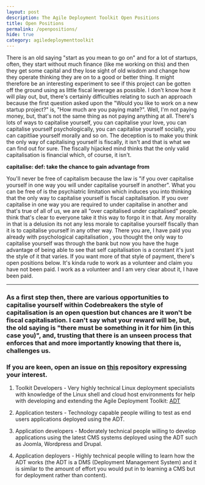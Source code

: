 ```yaml
---
layout: post
description: The Agile Deployment Toolkit Open Positions
title: Open Positions
permalink: /openpositions/
hide: true
category: agiledeploymenttoolkit
---
```


There is an old saying "start as you mean to go on" and for a lot of startups, often, they start without much finance (like me working on this) and then they get some capital and they lose sight of old wisdom and change how they operate thinking they are on to a good or better thing. It might therefore be an interesting experiment to see if this project can be gotten off the ground using as little fiscal leverage as possible. I don't know how it will play out, but, there's certainly difficulties relating to such an approach because the first question asked upon the "Would you like to work on a new startup project?" is, "How much are you paying mate?". Well, I'm not paying money, but, that's not the same thing as not paying anything at all. There's lots of ways to capitalise yourself, you can capitalise your love, you can capitalise yourself psychologically, you can capitalise yourself socially, you can capitliae yourself morally and so on. The deception is to make you think the only way of capitalising yourself is fiscally, it isn't and that is what we can find out for sure. The fiscally hijacked mind thinks that the only valid capitalisation is financial which, of course, it isn't. 

**capitalise: def: take the chance to gain advantage from**

You'll never be free of capitalism because the law is "if you over capitalise yourself in one way you will under capitalise yourself in another". What you can be free of is the psychiatric limitation which induces you into thinking that the only way to capitalise yourself is fiscal capitalisation. If you over capitalise in one way you are required to under capitalise in another and that's true of all of us, we are all "over capitalised under capitalised" people.  think that's clear to everyone take it this way to forgo it in that. Any morality in that is a delusion its not any less morale to capitalise yourself fiscally than it is to capitalise yourself in any other way. There you are, I have paid you already with psychological capitalisation , you thought the only way to capitalise yourself was through the bank but now you have the huge advantage of being able to see that self capitalisation is a constant it's just the style of it that varies. If you want more of that style of payment, there's open positions below. It's kinda rude to work as a volunteer and claim you have not been paid. I work as a volunteer and I am very clear about it, I have been paid.

------------------------

### As a first step then, there are various opportunities to capitalise yourself within Codebreakers the style of capitalisation is an open question but chances are it won't be fiscal capitalisation. I can't say what your reward will be, but, the old saying is "there must be something in it for him (in this case you)", and, trusting that there is an unseen process that enforces that and more importantly knowing that there is, challenges us.    

### If you are keen, open an issue on [this](https://github.com/agile-deployer/codebreakers/issues) repository expressing your interest. 

1) Toolkit Developers - Very highly technical Linux deployment specialists with knowledge of the Linux shell and cloud host environments for help with developing and extending the Agile Deployment Toolkit: [ADT](https://www.github.com/agile-deployer)  

2) Application testers - Technology capable people willing to test as end users applications deployed using the ADT.  

3) Application developers - Moderately technical people willing to develop applications using the latest CMS systems deployed using the ADT such as Joomla, Wordpress and Drupal.  

4) Application deployers - Highly technical people willing to learn how the ADT works (the ADT is a DMS (Deployment Management System) and it is similar to the amount of effort you would put in to learning a CMS but for deployment rather than content). 
